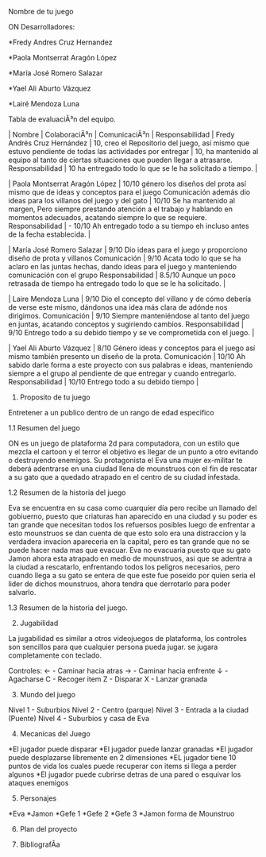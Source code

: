 Nombre de tu juego 

ON Desarrolladores: 

*Fredy Andres Cruz Hernandez 

*Paola Montserrat Aragón López 

*María José Romero Salazar 

*Yael Ali Aburto Vázquez 

*Lairé Mendoza Luna  

Tabla de evaluaciÃ³n del equipo. 

| Nombre | ColaboraciÃ³n | ComunicaciÃ³n | Responsabilidad | Fredy Andrés Cruz Hernández | 10, creo el Repositorio del juego, así mismo que estuvo pendiente de todas las actividades por entregar | 10, ha mantenido al equipo al tanto de ciertas situaciones que pueden llegar a atrasarse. Responsabilidad | 10 ha entregado todo lo que se le ha solicitado a tiempo. | 

| Paola Montserrat Aragón López | 10/10 género los diseños del prota así mismo que de ideas y conceptos para el juego Comunicación además dio ideas para los villanos del juego y del gato | 10/10 Se ha mantenido al margen, Pero siempre prestando atención a el trabajo y hablando en momentos adecuados, acatando siempre lo que se requiere. Responsabilidad | - 10/10 Ah entregado todo a su tiempo eh incluso antes de la fecha establecida. | 

| María José Romero Salazar | 9/10 Dio ideas para el juego y proporciono diseño de prota y villanos Comunicación | 9/10 Acata todo lo que se ha aclaro en las juntas hechas, dando ideas para el juego y manteniendo comunicación con el grupo Responsabilidad | 8.5/10 Aunque un poco retrasada de tiempo ha entregado todo lo que se le ha solicitado. | 

| Laire Mendoza Luna | 9/10 Dio el concepto del villano y de cómo debería de verse este mismo, dándonos una idea más clara de adónde nos dirigimos. Comunicación | 9/10 Siempre manteniéndose al tanto del juego en juntas, acatando conceptos y sugiriendo cambios. Responsabilidad | 9/10 Entrego todo a su debido tiempo y se ve comprometida con el juego. | 

| Yael Ali Aburto Vázquez | 8/10 Género ideas y conceptos para el juego así mismo también presento un diseño de la prota. Comunicación | 10/10 Ah sabido darle forma a este proyecto con sus palabras e ideas, manteniendo siempre a el grupo al pendiente de que entregar y cuando entregarlo. Responsabilidad | 10/10 Entrego todo a su debido tiempo | 

1. Proposito de tu juego 

Entretener a un publico dentro de un rango de edad especifico 

1.1 Resumen del juego 

ON es un juego de plataforma 2d para computadora, con un estilo que mezcla el cartoon y el terror el objetivo es llegar de un punto a otro evitando o destruyendo enemigos. Su protagonista el Eva una mujer ex-militar te deberá adentrarse en una ciudad llena de mounstruos con el fin de rescatar a su gato que a quedado atrapado en el centro de su ciudad infestada. 

1.2 Resumen de la historia del juego 

Eva se encuentra en su casa como cuarquier día pero recibe un llamado del gobiuerno, puesto que criaturas han aparecido en una ciudad y su poder es tan grande que necesitan todos los refuersos posibles luego de enfrentar a esto mounstruos se dan cuenta de que esto solo era una distraccion y la verdadera invacion apareceria en la capital, pero es tan grande que no se puede hacer nada mas que evacuar. Eva no evacuaria puesto que su gato Jamon ahora esta atrapado en medio de mounstruos, asi que se adentra a la ciudad a rescatarlo, enfrentando todos los peligros necesarios, pero cuando llega a su gato se entera de que este fue poseido por quien seria el lider de dichos mounstruos, ahora tendra que derrotarlo para poder salvarlo. 

1.3 Resumen de la historia del juego. 

2. Jugabilidad 

La jugabilidad es similar a otros videojuegos de plataforma, los controles son sencillos para que cualquier persona pueda jugar. se jugara completamente con teclado. 

Controles: ← - Caminar hacia atras → - Caminar hacia enfrente ↓ - Agacharse C - Recoger item Z - Disparar X - Lanzar granada  

3. Mundo del juego 

Nivel 1 - Suburbios Nivel 2 - Centro (parque) Nivel 3 - Entrada a la ciudad (Puente) Nivel 4 - Suburbios y casa de Eva  

4. Mecanicas del Juego 

*El jugador puede disparar *El jugador puede lanzar granadas *El jugador puede desplazarse libremente en 2 dimensiones *EL jugador tiene 10 puntos de vida los cuales puede recuperar con items si llega a perder algunos *El jugador puede cubrirse detras de una pared o esquivar los ataques enemigos 

5. Personajes 

*Eva *Jamon *Gefe 1 *Gefe 2 *Gefe 3 *Jamon forma de Mounstruo 

6. Plan del proyecto 

7. BibliografÃ­a 

 
